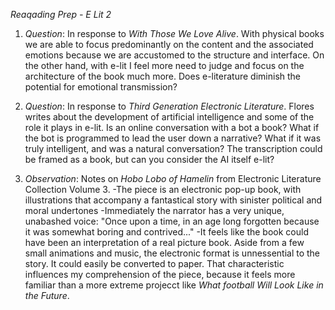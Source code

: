 _Reaqading Prep - E Lit 2_

1. *Question*: In response to _With Those We Love Alive_. With physical books we are able to focus predominantly on the content and the 
associated emotions because we are accustomed to the structure and interface. On the other hand, with e-lit I feel more need to judge and 
focus on the architecture of the book much more. Does e-literature diminish the potential for emotional transmission?

2. *Question*: In response to _Third Generation Electronic Literature_. Flores writes about the development of artificial intelligence and
some of the role it plays in e-lit. Is an online conversation with a bot a book? What if the bot is programmed to lead the user down a 
narrative? What if it was truly  intelligent, and was a natural conversation? The transcription could be framed as a book, but can you 
consider the AI itself e-lit?

3. *Observation*: Notes on *Hobo Lobo of Hamelin* from Electronic Literature Collection Volume 3.
-The piece is an electronic pop-up book, with illustrations that accompany a fantastical story with sinister political and moral undertones
-Immediately the narrator has a very unique, unabashed voice: "Once upon a time, in an age long forgotten because it was somewhat boring
and contrived..."
-It feels like the book could have been an interpretation of a real picture book. Aside from a few small animations and music, the 
electronic format is unnessential to the story. It could easily be converted to paper. That characteristic influences my comprehension of
the piece, because it feels more familiar than a more extreme projecct like *What football Will Look Like in the Future*.
